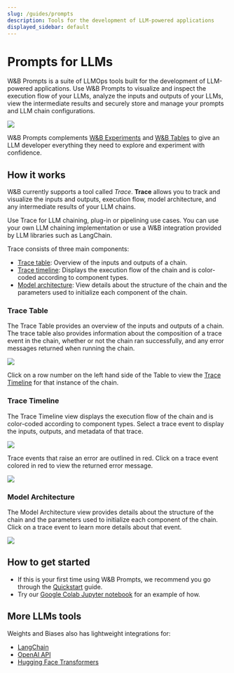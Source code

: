 ```yaml
---
slug: /guides/prompts
description: Tools for the development of LLM-powered applications
displayed_sidebar: default
---
```

# Prompts for LLMs

W&B Prompts is a suite of LLMOps tools built for the development of LLM-powered applications.
Use W&B Prompts to visualize and inspect the execution flow of your LLMs, analyze the inputs and outputs of your LLMs, view the intermediate results and securely store and manage your prompts and LLM chain configurations.

![](/images/prompts/trace_timeline.png)

W&B Prompts complements [W&B Experiments](../track/intro.md) and [W&B Tables](../data-vis/intro.md) to give an LLM developer everything they need to explore and experiment with confidence.

<!-- ## Prompts Product Suite

[Trace](#Trace) is the first of our Prompts tools -->

## How it works

W&B currently supports a tool called _Trace_. **Trace** allows you to track and visualize the inputs and outputs, execution flow, model architecture, and any intermediate results of your LLM chains. 

Use Trace for LLM chaining, plug-in or pipelining use cases. You can use your own LLM chaining implementation or use a W&B integration provided by LLM libraries such as LangChain.

Trace consists of three main components:

* [Trace table](#trace-table): Overview of the inputs and outputs of a chain.
* [Trace timeline](#trace-timeline): Displays the execution flow of the chain and is color-coded according to component types.
* [Model architecture](#model-architecture): View details about the structure of the chain and the parameters used to initialize each component of the chain.

### Trace Table
The Trace Table provides an overview of the inputs and outputs of a chain. The trace table also provides information about the composition of a trace event in the chain, whether or not the chain ran successfully, and any error messages returned when running the chain.

![](/images/prompts/trace_table.png)

Click on a row number on the left hand side of the Table to view the [Trace Timeline](#trace-timeline) for that instance of the chain.  

### Trace Timeline

The Trace Timeline view displays the execution flow of the chain and is color-coded according to component types. Select a trace event to display the inputs, outputs, and metadata of that trace.

![](/images/prompts/trace_timeline.png)

Trace events that raise an error are outlined in red. Click on a trace event colored in red to view the returned error message.

![](/images/prompts/trace_timeline_error.png)

### Model Architecture

The Model Architecture view provides details about the structure of the chain and the parameters used to initialize each component of the chain. Click on a trace event to learn more details about that event.

![](/images/prompts/model_architecture.png)

## How to get started

* If this is your first time using W&B Prompts, we recommend you go through the [Quickstart](./quickstart.md) guide.
* Try our [Google Colab Jupyter notebook](http://wandb.me/prompts-quickstart) for an example of how.

## More LLMs tools

Weights and Biases also has lightweight integrations for:
* [LangChain](../integrations/langchain.md)
* [OpenAI API](../integrations/other/openai.md)
* [Hugging Face Transformers](../integrations/huggingface.md)

<!-- Add link to colab -->

